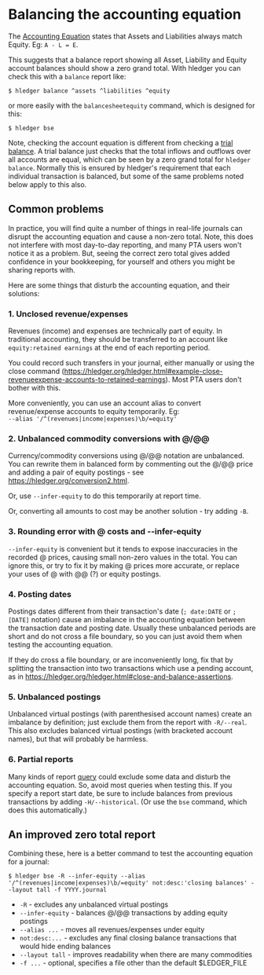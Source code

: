 # Balancing the accounting equation

<div class=pagetoc>

<!-- toc -->
</div>

The [Accounting Equation](https://en.wikipedia.org/wiki/Accounting_equation) 
states that Assets and Liabilities always match Equity. Eg: `A - L = E`. 

This suggests that a balance report showing all Asset,
Liability and Equity account balances should show a zero grand
total. With hledger you can check this with a `balance` report like:

```cli
$ hledger balance ^assets ^liabilities ^equity
```

or more easily with the `balancesheetequity` command, which is designed for this:

```cli
$ hledger bse
```

Note, checking the account equation is different from checking a
[trial balance](https://en.wikipedia.org/wiki/Trial_balance).
A trial balance just checks that the total inflows and outflows over all accounts are equal,
which can be seen by a zero grand total for `hledger balance`.
Normally this is ensured by hledger's requirement that each individual transaction is balanced,
but some of the same problems noted below apply to this also.

## Common problems
In practice, you will find quite a number of things in real-life
journals can disrupt the accounting equation and cause a non-zero
total. Note, this does not interfere with most day-to-day reporting,
and many PTA users won't notice it as a problem. But, seeing the
correct zero total gives added confidence in your bookkeeping, for
yourself and others you might be sharing reports with.  

Here are some things that disturb the accounting equation, and their solutions:

### 1. Unclosed revenue/expenses
Revenues (income) and expenses are technically part of
equity. In traditional accounting, they should be transferred to an account like
`equity:retained earnings` at the end of each reporting period. 

You could record such transfers in your journal, either manually or
using the close command
(<https://hledger.org/hledger.html#example-close-revenueexpense-accounts-to-retained-earnings>).
Most PTA users don't bother with this.

More conveniently, you can use an account alias to convert revenue/expense accounts to equity temporarily. 
Eg:\
`--alias '/^(revenues|income|expenses)\b/=equity'`

### 2. Unbalanced commodity conversions with @/@@
Currency/commodity conversions using @/@@ notation are unbalanced. You
can rewrite them in balanced form by commenting out the @/@@ price and
adding a pair of equity postings - see
<https://hledger.org/conversion2.html>.

Or, use `--infer-equity` to do this temporarily at report time. 

Or, converting all amounts to cost may be another solution - try adding `-B`.

### 3. Rounding error with @ costs and --infer-equity
`--infer-equity` is convenient but it tends to expose inaccuracies in
the recorded @ prices, causing small non-zero values in the total. You
can ignore this, or try to fix it by making @ prices more accurate, or
replace your uses of @ with @@ (?) or equity postings.

### 4. Posting dates
Postings dates different from their transaction's date (`; date:DATE`
or `; [DATE]` notation) cause an imbalance in the accounting equation
between the transaction date and posting date. Usually these unbalanced
periods are short and do not cross a file boundary, so you can just
avoid them when testing the accounting equation.

If they do cross a file boundary, or are inconveniently long, 
fix that by splitting the transaction into two transactions 
which use a pending account, as in
<https://hledger.org/hledger.html#close-and-balance-assertions>.

### 5. Unbalanced postings
Unbalanced virtual postings (with parenthesised account names)
create an imbalance by definition; just exclude them from the report with
`-R/--real`. This also excludes balanced virtual postings (with
bracketed account names), but that will probably be harmless.

### 6. Partial reports
Many kinds of report [query](#queries) could exclude some data and disturb the accounting equation.
So, avoid most queries when testing this. If you specify a report start date, be sure to include
balances from previous transactions by adding `-H/--historical`. (Or use the `bse` command, 
which does this automatically.)

## An improved zero total report
Combining these, here is a better command to test the accounting equation for a journal:

```cli
$ hledger bse -R --infer-equity --alias '/^(revenues|income|expenses)\b/=equity' not:desc:'closing balances' --layout tall -f YYYY.journal
```

- `-R` - excludes any unbalanced virtual postings
- `--infer-equity` - balances @/@@ transactions by adding equity postings
- `--alias ...` - moves all revenues/expenses under equity
- `not:desc:...` - excludes any final closing balance transactions that would hide ending balances
- `--layout tall` - improves readability when there are many commodities
- `-f ...` - optional, specifies a file other than the default $LEDGER_FILE
